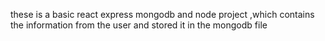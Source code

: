 these is a basic react express mongodb and node project ,which contains the information from the user and stored it in the mongodb file
